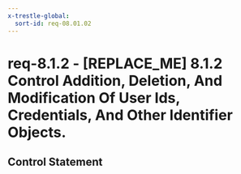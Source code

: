 ```yaml
---
x-trestle-global:
  sort-id: req-08.01.02
---
```


# req-8.1.2 - \[REPLACE_ME\] 8.1.2 Control Addition, Deletion, And Modification Of User Ids, Credentials, And Other Identifier Objects.

## Control Statement
